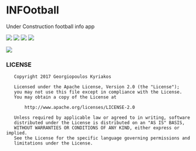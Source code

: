 # INFOotball
Under Construction football info app

![](https://github.com/domgeorg/INFOotball/blob/master/ifootball/Screenshot_20171024-183300.png)
![](https://github.com/domgeorg/INFOotball/blob/master/ifootball/Screenshot_20171024-183320.png)
![](https://github.com/domgeorg/INFOotball/blob/master/ifootball/Screenshot_20171024-183344.png)
![](https://github.com/domgeorg/INFOotball/blob/master/ifootball/Screenshot_20171024-183454.png)

![](http://labs.slynk.com/files/2010/02/under-construction.gif)

### LICENSE
```
   Copyright 2017 Georgiopoulos Kyriakos

   Licensed under the Apache License, Version 2.0 (the "License");
   you may not use this file except in compliance with the License.
   You may obtain a copy of the License at

       http://www.apache.org/licenses/LICENSE-2.0

   Unless required by applicable law or agreed to in writing, software
   distributed under the License is distributed on an "AS IS" BASIS,
   WITHOUT WARRANTIES OR CONDITIONS OF ANY KIND, either express or implied.
   See the License for the specific language governing permissions and
   limitations under the License.
```
